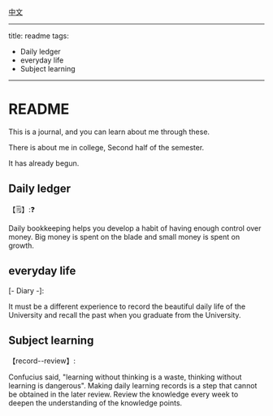 [中文](./https://github.com/NacJackson/NacJackson/blob/main/readme(zh).md)

---

title: readme
tags:

  - Daily ledger
  - everyday life
  - Subject learning

---



# README

This is a journal, and you can learn about me through these.

There is about me in college, Second half of the semester.

It has already begun.

## Daily ledger

【:spiral_notepad:】::question:

Daily bookkeeping helps you develop a habit of having enough control over money. Big money is spent on the blade and small money is spent on growth.

## everyday life

[- Diary -]:

It must be a different experience to record the beautiful daily life of the University and recall the past when you graduate from the University.

## Subject learning

【record--review】:

Confucius said, "learning without thinking is a waste, thinking without learning is dangerous". Making daily learning records is a step that cannot be obtained in the later review. Review the knowledge every week to deepen the understanding of the knowledge points.





